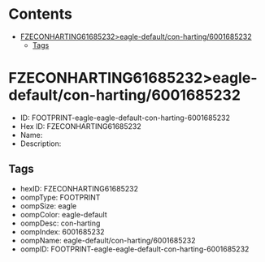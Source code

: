 



Contents
========

* [FZECONHARTING61685232>eagle-default/con-harting/6001685232](#fzeconharting61685232eagle-defaultcon-harting6001685232)
	* [Tags](#tags)

# FZECONHARTING61685232>eagle-default/con-harting/6001685232

- ID: FOOTPRINT-eagle-eagle-default-con-harting-6001685232
- Hex ID: FZECONHARTING61685232
- Name: 
- Description: 

## Tags

- hexID: FZECONHARTING61685232
- oompType: FOOTPRINT
- oompSize: eagle
- oompColor: eagle-default
- oompDesc: con-harting
- oompIndex: 6001685232
- oompName: eagle-default/con-harting/6001685232
- oompID: FOOTPRINT-eagle-eagle-default-con-harting-6001685232
